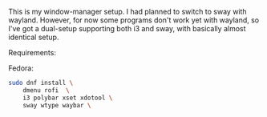 This is my window-manager setup.
I had planned to switch to sway with wayland. However, for now some programs don't work yet with wayland, so I've got a dual-setup supporting both i3 and sway, with basically almost identical setup.





Requirements:

Fedora:
```bash
sudo dnf install \
	dmenu rofi  \
	i3 polybar xset xdotool \
	sway wtype waybar \
```

